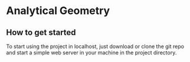 # Analytical Geometry

## How to get started
To start using the project in localhost, just download or clone the git repo and start a simple web server in your machine in the project directory.
